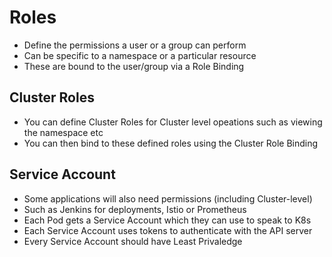 # Roles

- Define the permissions a user or a group can perform
- Can be specific to a namespace or a particular resource
- These are bound to the user/group via a Role Binding

## Cluster Roles

- You can define Cluster Roles for Cluster level opeations such as viewing the namespace etc
- You can then bind to these defined roles using the Cluster Role Binding

## Service Account

- Some applications will also need permissions (including Cluster-level)
- Such as Jenkins for deployments, Istio or Prometheus
- Each Pod gets a Service Account which they can use to speak to K8s
- Each Service Account uses tokens to authenticate with the API server
- Every Service Account should have Least Privaledge
